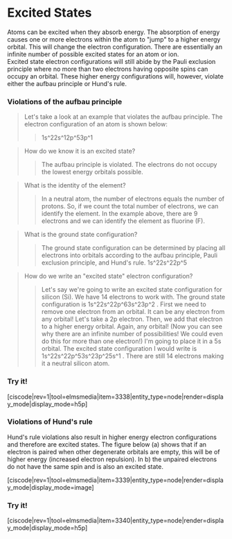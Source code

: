# Excited States

Atoms can be excited when they absorb energy.  The absorption of energy causes one or more electrons within the atom to "jump" to a higher energy orbital.  This will change the electron configuration.  There are essentially an infinite number of possible excited states for an atom or ion.  
Excited state electron configurations will still abide by the Pauli exclusion principle where no more than two electrons having opposite spins can occupy an orbital.
These higher energy configurations will, however, violate either the aufbau principle or Hund's rule.


### Violations of the aufbau principle
>Let's take a look at an example that violates the aufbau principle.  The electron configuration of an atom is shown below:
>> <lrn-math>1s^22s^12p^53p^1</lrn-math> 

>How do we know it is an excited state? 
> >The aufbau principle is violated.  The electrons do not occupy the lowest energy orbitals possible.

>What is the identity of the element?
>> In a neutral atom, the number of electrons equals the number of protons.  So, if we count the total number of electrons, we can identify the element.  In the example above, there are 9 electrons and we can identify the element as fluorine (F).

>What is the ground state configuration?
>> The ground state configuration can be determined by placing all electrons into orbitals according to the aufbau principle, Pauli exclusion principle, and Hund's rule.
<lrn-math>1s^22s^22p^5</lrn-math> 


> How do we write an "excited state" electron configuration?
>>Let's say we're going to write an excited state configuration for silicon (Si).  We have 14 electrons to work with.  The ground state configuration is <lrn-math>1s^22s^22p^63s^23p^2</lrn-math> .  First we need to remove one electron from an orbital.  It can be any electron from any orbital!  Let's take a 2p electron.  Then, we add that electron to a higher energy orbital.  Again, any orbital! (Now you can see why there are an infinite number of possibilities! We could even do this for more than one electron!)  I'm going to place it in a 5s orbital.  The excited state configuration I would write is <lrn-math>1s^22s^22p^53s^23p^25s^1</lrn-math> .  There are still 14 electrons making it a neutral silicon atom.

### Try it!
[ciscode|rev=1|tool=elmsmedia|item=3338|entity_type=node|render=display_mode|display_mode=h5p]




### Violations of Hund's rule
Hund's rule violations also result in higher energy electron configurations and therefore are excited states.  The figure below (a) shows that if an electron is paired when other degenerate orbitals are empty, this will be of higher energy (increased electron repulsion).  In b) the unpaired electrons do not have the same spin and is also an excited state.

<div style="float:none;max-width:700px;margin:auto">
[ciscode|rev=1|tool=elmsmedia|item=3339|entity_type=node|render=display_mode|display_mode=image]</div>

### Try it!
[ciscode|rev=1|tool=elmsmedia|item=3340|entity_type=node|render=display_mode|display_mode=h5p]

 

